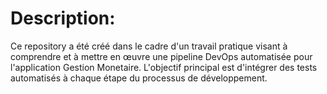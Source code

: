 # Description:
Ce repository a été créé dans le cadre d'un travail pratique visant à comprendre et à mettre en œuvre une pipeline DevOps automatisée pour l'application Gestion Monetaire. L'objectif principal est d'intégrer des tests automatisés à chaque étape du processus de développement.
